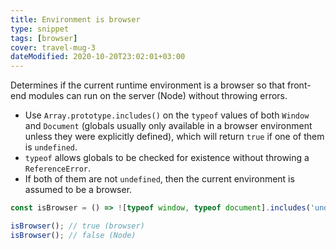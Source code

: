 ```yaml
---
title: Environment is browser
type: snippet
tags: [browser]
cover: travel-mug-3
dateModified: 2020-10-20T23:02:01+03:00
---
```


Determines if the current runtime environment is a browser so that front-end modules can run on the server (Node) without throwing errors.

- Use `Array.prototype.includes()` on the `typeof` values of both `Window` and `Document` (globals usually only available in a browser environment unless they were explicitly defined), which will return `true` if one of them is `undefined`.
- `typeof` allows globals to be checked for existence without throwing a `ReferenceError`.
- If both of them are not `undefined`, then the current environment is assumed to be a browser.

```js
const isBrowser = () => ![typeof window, typeof document].includes('undefined');
```

```js
isBrowser(); // true (browser)
isBrowser(); // false (Node)
```
